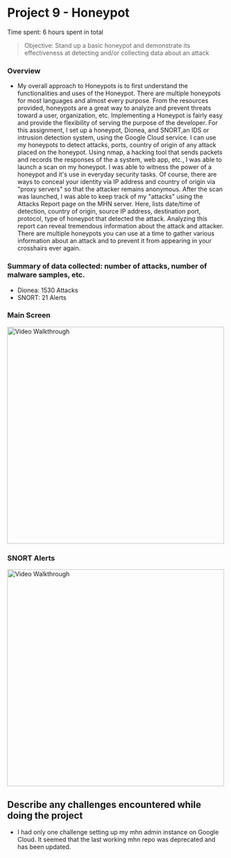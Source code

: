 # Project 9 - Honeypot

Time spent: 6 hours spent in total

> Objective: Stand up a basic honeypot and demonstrate its effectiveness at detecting and/or collecting data about an attack

### Overview
- My overall approach to Honeypots is to first understand the functionalities and uses of the Honeypot. There are multiple honeypots for most languages and almost every purpose. From the resources provided, honeypots are a great way to analyze and prevent threats toward a user, organization, etc. Implementing a Honeypot is fairly easy and provide the flexibility of serving the purpose of the developer. For this assignment, I set up a honeypot, Dionea, and SNORT,an IDS or intrusion detection system,  using the Google Cloud service. I can use my honeypots to detect attacks, ports, country of origin of any attack placed on the honeypot. Using nmap, a hacking tool that sends packets and records the responses of the a system, web app, etc., I was able to launch a scan on my honeypot. I was able to witness the power of a honeypot and it's use in everyday security tasks. Of course, there are ways to conceal your identity via IP address and country of origin via "proxy servers" so that the attacker remains anonymous. After the scan was launched, I was able to keep track of my "attacks" using the Attacks Report page on the MHN server. Here, lists date/time of detection, country of origin, source IP address, destination port, protocol, type of honeypot that detected the attack. Analyzing this report can reveal tremendous information about the attack and attacker. There are multiple honeypots you can use at a time to gather various information about an attack and to prevent it from appearing in your crosshairs ever again.


### Summary of data collected: number of attacks, number of malware samples, etc.
- Dionea: 1530 Attacks
- SNORT: 21 Alerts

### Main Screen
<img src='http://i.imgur.com/7i7HRbj.png' title='Video Walkthrough' width='500px' alt='Video Walkthrough'/>


### SNORT Alerts
<img src='http://i.imgur.com/BeS2M2Q.png' title='Video Walkthrough' width='500px' alt='Video Walkthrough'/>


## Describe any challenges encountered while doing the project
- I had only one challenge setting up my mhn admin instance on Google Cloud. It seemed that the last working mhn repo was deprecated and has been updated.
